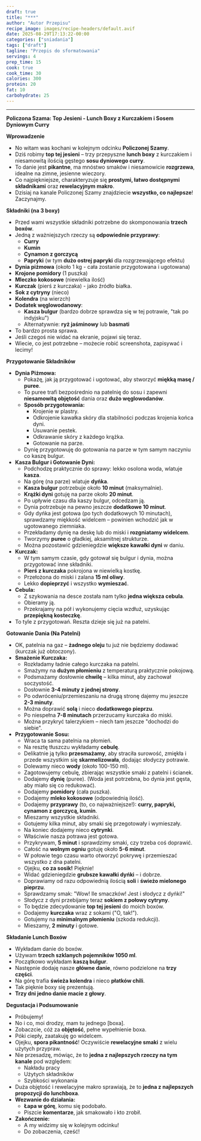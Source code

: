 ```yaml
---
draft: true
title: "***"
author: "Autor Przepisu"
recipe_image: images/recipe-headers/default.avif
date: 2025-08-29T17:13:22-00:00
categories: ["sniadania"]
tags: ["draft"]
tagline: "Przepis do sformatowania"
servings: 4
prep_time: 15
cook: true
cook_time: 30
calories: 300
protein: 20
fat: 10
carbohydrate: 25
---
```

***

**Policzona Szama: Top Jesieni - Lunch Boxy z Kurczakiem i Sosem Dyniowym Curry**

**Wprowadzenie**

*   No witam was kochani w kolejnym odcinku **Policzonej Szamy**.
*   Dziś robimy **top tej jesieni** – trzy przepyszne **lunch boxy** z kurczakiem i niesamowitą ilością gęstego **sosu dyniowego curry**.
*   To danie jest **pikantne**, ma mnóstwo smaków i niesamowicie **rozgrzewa**, idealne na zimne, jesienne wieczory.
*   Co najpiękniejsze, charakteryzuje się **prostymi, łatwo dostępnymi składnikami** oraz **rewelacyjnym makro**.
*   Dzisiaj na kanale Policzonej Szamy znajdziecie **wszystko, co najlepsze**! Zaczynajmy.

**Składniki (na 3 boxy)**

*   Przed wami wszystkie składniki potrzebne do skomponowania **trzech boxów**.
*   Jedną z ważniejszych rzeczy są **odpowiednie przyprawy**:
    *   **Curry**
    *   **Kumin**
    *   **Cynamon z gorczycą**
    *   **Papryki** (w tym **dużo ostrej papryki** dla rozgrzewającego efektu)
*   **Dynia piżmowa** (około 1 kg - cała zostanie przygotowana i ugotowana)
*   **Krojone pomidory** (1 puszka)
*   **Mleczko kokosowe** (niewielka ilość)
*   **Kurczak** (pierś z kurczaka) - jako źródło białka.
*   **Sok z cytryny** (nieco)
*   **Kolendra** (na wierzch)
*   **Dodatek węglowodanowy**:
    *   **Kasza bulgur** (bardzo dobrze sprawdza się w tej potrawie, "tak po indyjsku")
    *   Alternatywnie: **ryż jaśminowy** lub **basmati**
*   To bardzo prosta sprawa.
*   Jeśli czegoś nie widać na ekranie, pojawi się teraz.
*   Wiecie, co jest potrzebne – możecie robić screenshota, zapisywać i lecimy!

**Przygotowanie Składników**

*   **Dynia Piżmowa:**
    *   Pokażę, jak ją przygotować i ugotować, aby stworzyć **miękką masę / puree**.
    *   To puree trafi bezpośrednio na patelnię do sosu i zapewni **niesamowitą objętość** dania oraz **dużo węglowodanów**.
    *   **Sposób przygotowania:**
        *   Krojenie w plastry.
        *   Odkrojenie kawałka skóry dla stabilności podczas krojenia końca dyni.
        *   Usuwanie pestek.
        *   Odkrawanie skóry z każdego krążka.
        *   Gotowanie na parze.
    *   Dynię przygotowuję do gotowania na parze w tym samym naczyniu co kaszę bulgur.
*   **Kasza Bulgur i Gotowanie Dyni:**
    *   Podchodzę praktycznie do sprawy: lekko osolona woda, wlatuje **kasza**.
    *   Na górę (na parze) wlatuje **dyńka**.
    *   **Kasza bulgur** potrzebuje około **10 minut** (maksymalnie).
    *   **Krążki dyni** gotuję na parze około **20 minut**.
    *   Po upływie czasu dla kaszy bulgur, odcedzam ją.
    *   Dynia potrzebuje na pewno jeszcze **dodatkowe 10 minut**.
    *   Gdy dyńka jest gotowa (po tych dodatkowych 10 minutach), sprawdzamy miękkość widelcem – powinien wchodzić jak w ugotowanego ziemniaka.
    *   Przekładamy dynię na deskę lub do miski i **rozgniatamy widelcem**.
    *   Tworzymy **puree** o gładkiej, aksamitnej strukturze.
    *   Można pozostawić gdzieniegdzie **większe kawałki dyni** w daniu.
*   **Kurczak:**
    *   W tym samym czasie, gdy gotował się bulgur i dynia, można przygotować inne składniki.
    *   **Pierś z kurczaka** pokrojona w niewielką kostkę.
    *   Przełożona do miski i zalana **15 ml oliwy**.
    *   Lekko **dopieprzyć** i wszystko **wymieszać**.
*   **Cebula:**
    *   Z szykowania na desce została nam tylko **jedna większa cebula**.
    *   Obieramy ją.
    *   Przekrajamy na pół i wykonujemy cięcia wzdłuż, uzyskując **przepiękną kosteczkę**.
*   To tyle z przygotowań. Reszta dzieje się już na patelni.

**Gotowanie Dania (Na Patelni)**

*   OK, patelnia na gaz – **żadnego oleju** tu już nie będziemy dodawać (kurczak już obtoczony).
*   **Smażenie Kurczaka:**
    *   Rozkładamy ładnie całego kurczaka na patelni.
    *   Smażymy na **dużym płomieniu** z temperaturą praktycznie pokojową.
    *   Podsmażamy dosłownie **chwilę** – kilka minut, aby zachował soczystość.
    *   Dosłownie **3-4 minuty z jednej strony**.
    *   Po odwróceniu/przemieszaniu na drugą stronę dajemy mu jeszcze **2-3 minuty**.
    *   Można doprawić **solą** i nieco **dodatkowego pieprzu**.
    *   Po niespełna **7-8 minutach** przerzucamy kurczaka do miski.
    *   Można przykryć talerzykiem – niech tam jeszcze "dochodzi do siebie".
*   **Przygotowanie Sosu:**
    *   Wraca ta sama patelnia na płomień.
    *   Na resztę tłuszczu wykładamy **cebulę**.
    *   Delikatnie ją tylko **przesmażamy**, aby straciła surowość, zmiękła i przede wszystkim się **skarmelizowała**, dodając słodyczy potrawie.
    *   Dolewamy nieco **wody** (około 100-150 ml).
    *   Zagotowujemy cebulę, zbierając wszystkie smaki z patelni i ścianek.
    *   Dodajemy **dynię** (puree). (Woda jest potrzebna, bo dynia jest gęsta, aby miało się co redukować).
    *   Dodajemy **pomidory** (cała puszka).
    *   Dodajemy **mleko kokosowe** (odpowiednią ilość).
    *   Dodajemy **przyprawy** (to, co najważniejsze!): **curry, papryki, cynamon z gorczycą, kumin**.
    *   Mieszamy wszystkie składniki.
    *   Gotujemy kilka minut, aby smaki się przegotowały i wymieszały.
    *   Na koniec dodajemy nieco **cytrynki**.
    *   Właściwie nasza potrawa jest gotowa.
    *   Przykrywam, **5 minut** i sprawdzimy smaki, czy trzeba coś doprawić.
    *   Całość na **wolnym ogniu** gotuję około **5-6 minut**.
    *   W połowie tego czasu warto otworzyć pokrywę i przemieszać wszystko z dna patelni.
    *   Ojejku, **co za sosik!** Pięknie!
    *   Widać gdzieniegdzie **grubsze kawałki dyńki** – i dobrze.
    *   Doprawiamy od razu odpowiednią ilością **soli** i **świeżo mielonego pieprzu**.
    *   Sprawdzamy smak: "Wow! Ile smaczków! Jest i słodycz z dyńki!"
    *   Słodycz z dyni przebijamy teraz **sokiem z połowy cytryny**.
    *   To będzie zdecydowanie **top tej jesieni** do moich boxów.
    *   Dodajemy **kurczaka** wraz z sokami ("O, tak!").
    *   Gotujemy na **minimalnym płomieniu** (szkoda redukcji).
    *   Mieszamy, **2 minuty** i gotowe.

**Składanie Lunch Boxów**

*   Wykładam danie do boxów.
*   Używam **trzech szklanych pojemników 1050 ml**.
*   Początkowo wykładam **kaszą bulgur**.
*   Następnie dodaję nasze **główne danie**, równo podzielone na **trzy części**.
*   Na górę trafia **świeża kolendra** i nieco **płatków chili**.
*   Tak pięknie boxy się prezentują.
*   **Trzy dni jedno danie macie z głowy**.

**Degustacja i Podsumowanie**

*   Próbujemy!
*   No i co, moi drodzy, mam tu jednego [boxa].
*   Zobaczcie, cóż za **objętość**, pełne wypełnienie boxa.
*   Póki ciepły, zaatakuję go widelcem.
*   Ojejku, **spora pikantność**! Oczywiście **rewelacyjne smaki** z wielu użytych przypraw.
*   Nie przesadzę, mówiąc, że to **jedna z najlepszych rzeczy na tym kanale** pod względem:
    *   Nakładu pracy
    *   Użytych składników
    *   Szybkości wykonania
*   Duża objętość i rewelacyjne makro sprawiają, że to **jedna z najlepszych propozycji do lunchboxa**.
*   **Wezwanie do działania:**
    *   **Łapa w górę**, komu się podobało.
    *   Piszcie **komentarze**, jak smakowało i kto zrobił.
*   **Zakończenie:**
    *   A my widzimy się w kolejnym odcinku!
    *   Do zobaczenia, cześć!